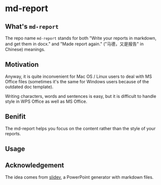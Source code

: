 # md-report

## What's `md-report`

The repo name `md-report` stands for both "Write your reports in markdown, and get them in docx." and "Made report again." ("马德，又是报告" in Chinese) meanings.

## Motivation

Anyway, it is quite inconvenient for Mac OS / Linux users to deal with MS Office files (sometimes it's the same for Windows users because of the outdated doc template).

Writing characters, words and sentences is easy, but it is difficult to handle style in WPS Office as well as MS Office.

## Benifit

The md-report helps you focus on the content rather than the style of your reports.

## Usage



## Acknowledgement

The idea comes from [slidev](https://github.com/slidevjs/slidev), a PowerPoint generator with markdown files.
